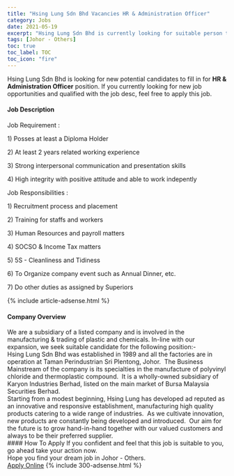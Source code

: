 ```yaml
---
title: "Hsing Lung Sdn Bhd Vacancies HR & Administration Officer" 
category: Jobs 
date: 2021-05-19 
excerpt: "Hsing Lung Sdn Bhd is currently looking for suitable person to fill in the HR & Administration Officer which based in Johor - Others" 
tags: [Johor - Others] 
toc: true 
toc_label: TOC 
toc_icon: "fire" 
--- 
```


<p>Hsing Lung Sdn Bhd is looking for new potential candidates to fill in for <b>HR & Administration Officer</b> position. If you currently looking for new job opportunities and qualified with the job desc, feel free to apply this job.
</p><div><div><h4>Job Description</h4></div><div><div><span><div><p>Job Requirement :</p><p>1) Posses at least a Diploma Holder</p><p>2) At least 2 years related working experience</p><p>3) Strong interpersonal communication and presentation skills</p><p>4) High integrity with positive attitude and able to work indepently</p><p>Job Responsibilities :</p><p>1) Recruitment process and placement</p><p>2) Training for staffs and workers</p><p>3) Human Resources and payroll matters</p><p>4) SOCSO &amp; Income Tax matters</p><p>5) 5S - Cleanliness and Tidiness</p><p>6) To Organize company event such as Annual Dinner, etc.</p><p>7) Do other duties as assigned by Superiors</p></div></span></div></div></div> 
{% include article-adsense.html %} 
<div><div><h4>Company Overview</h4></div><div><div><span><div><div>We are a subsidiary of a listed company and is involved in the manufacturing &amp; trading of plastic and chemicals. In-line with our expansion, we seek suitable candidate for the following position:-</div>
<div>Hsing Lung Sdn Bhd was established in 1989 and all the factories are in operation at Taman Perindustrian Sri Plentong, Johor.&#160; The Business Mainstream of the company is its specialties in the manufacture of polyvinyl chloride and thermoplastic compound.&#160; It is a wholly-owned subsidiary of Karyon Industries Berhad, listed on the main market of Bursa Malaysia Securities Berhad.</div>
<div>Starting from a modest beginning, Hsing Lung has developed ad reputed as an innovative and responsive establishment, manufacturing high quality products catering to a wide range of industries.&#160; As we cultivate innovation, new products are constantly being developed and introduced.&#160; Our aim for the future is to grow hand-in-hand together with our valued customers and always to be their preferred supplier.</div></div></span></div></div></div> 
#### How To Apply 
If you confident and feel that this job is suitable to you, go ahead take your action now. <br/> 
Hope you find your dream job in Johor - Others. <br/> 
<a href="https://www.jobstreet.com.my/en/job/hr-administration-officer-4570078?jobId=jobstreet-my-job-4570078&" class="btn btn--info" target="_blank" rel="nofollow noopenner">Apply Online</a> 
{% include 300-adsense.html %} 